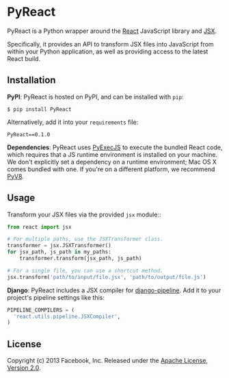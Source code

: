 # PyReact

PyReact is a Python wrapper around the [React](http://facebook.github.io/react/) JavaScript library and [JSX](http://facebook.github.io/react/docs/jsx-in-depth.html). 

Specifically, it provides an API to transform JSX files into JavaScript from within your Python application, as well as providing access to the latest React build.


## Installation

**PyPI**: PyReact is hosted on PyPI, and can be installed with `pip`:

    $ pip install PyReact

Alternatively, add it into your `requirements` file:

    PyReact==0.1.0


**Dependencies**: PyReact uses [PyExecJS](https://github.com/doloopwhile/PyExecJS) to execute the bundled React code, which requires that a JS runtime environment is installed on your machine. We don't explicitly set a dependency on a runtime environment; Mac OS X comes bundled with one. If you're on a different platform, we recommend [PyV8](https://code.google.com/p/pyv8/).

## Usage

Transform your JSX files via the provided `jsx` module::

```python    
from react import jsx

# For multiple paths, use the JSXTransformer class.
transformer = jsx.JSXTransformer()
for jsx_path, js_path in my_paths:
    transformer.transform(jsx_path, js_path)

# For a single file, you can use a shortcut method.
jsx.transform('path/to/input/file.jsx', 'path/to/output/file.js')
```

**Django**: PyReact includes a JSX compiler for [django-pipeline](https://github.com/cyberdelia/django-pipeline). Add it to your project's pipeline settings like this:

```python
PIPELINE_COMPILERS = (
  'react.utils.pipeline.JSXCompiler',
)
```


## License

Copyright (c) 2013 Facebook, Inc.
Released under the [Apache License, Version 2.0](LICENSE).
